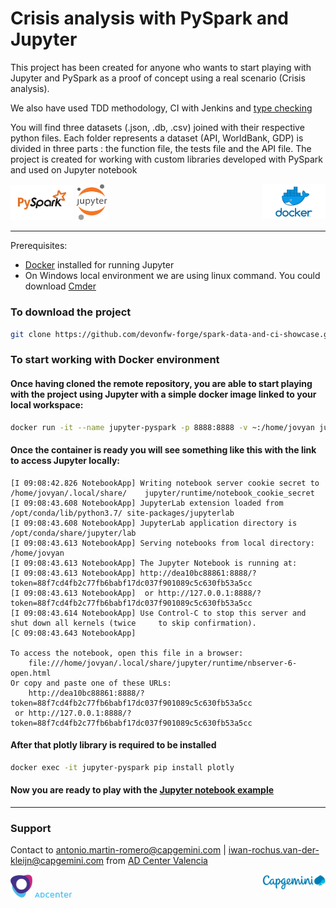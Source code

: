 # Crisis analysis with PySpark and Jupyter

This project has been created for anyone who wants to start playing with Jupyter and PySpark as a proof of concept using a real scenario (Crisis analysis).

We also have used TDD methodology, CI with Jenkins and [type checking](https://medium.com/@ageitgey/learn-how-to-use-static-type-checking-in-python-3-6-in-10-minutes-12c86d72677b) 

You will find three datasets (.json, .db, .csv) joined with their respective python files. Each folder represents a dataset (API, WorldBank, GDP) is divided in three parts : the function file, the tests file and the API file. The project is created for working with custom libraries developed with PySpark and used on Jupyter notebook

<div>

<img src="https://raw.githubusercontent.com/devonfw-forge/spark-data-and-ci-showcase/master/logo/pyspark.png" width="20%" />

<img src="https://raw.githubusercontent.com/devonfw-forge/spark-data-and-ci-showcase/master/logo/jupylogo.png" width="10%" />

<img src="https://raw.githubusercontent.com/devonfw-forge/spark-data-and-ci-showcase/master/logo/docker.png" width="20%" align="right"/>

</div>

----

Prerequisites: 
- [Docker](https://www.docker.com/products/docker-desktop) installed for running Jupyter
- On Windows local environment we are using linux command. You could download [Cmder](https://cmder.net/)

### To download the project
```bash
git clone https://github.com/devonfw-forge/spark-data-and-ci-showcase.git
```

### To start working with Docker environment
#### Once having cloned the remote repository, you are able to start playing with the project using Jupyter with a simple docker image linked to your local workspace:

 

```bash
docker run -it --name jupyter-pyspark -p 8888:8888 -v ~:/home/jovyan jupyter/pyspark-notebook
```
#### Once the container is ready you will see something like this with the link to access Jupyter locally:
    [I 09:08:42.826 NotebookApp] Writing notebook server cookie secret to /home/jovyan/.local/share/    jupyter/runtime/notebook_cookie_secret
    [I 09:08:43.608 NotebookApp] JupyterLab extension loaded from /opt/conda/lib/python3.7/ site-packages/jupyterlab
    [I 09:08:43.608 NotebookApp] JupyterLab application directory is /opt/conda/share/jupyter/lab
    [I 09:08:43.613 NotebookApp] Serving notebooks from local directory: /home/jovyan
    [I 09:08:43.613 NotebookApp] The Jupyter Notebook is running at:
    [I 09:08:43.613 NotebookApp] http://dea10bc88861:8888/? token=88f7cd4fb2c77fb6babf17dc037f901089c5c630fb53a5cc
    [I 09:08:43.613 NotebookApp]  or http://127.0.0.1:8888/?    token=88f7cd4fb2c77fb6babf17dc037f901089c5c630fb53a5cc
    [I 09:08:43.614 NotebookApp] Use Control-C to stop this server and shut down all kernels (twice     to skip confirmation).
    [C 09:08:43.643 NotebookApp]

    To access the notebook, open this file in a browser:
        file:///home/jovyan/.local/share/jupyter/runtime/nbserver-6-open.html
    Or copy and paste one of these URLs:
        http://dea10bc88861:8888/?token=88f7cd4fb2c77fb6babf17dc037f901089c5c630fb53a5cc
     or http://127.0.0.1:8888/?token=88f7cd4fb2c77fb6babf17dc037f901089c5c630fb53a5cc


#### After that plotly library is required to be installed
```bash
docker exec -it jupyter-pyspark pip install plotly
```

#### Now you are ready to play with the [Jupyter notebook example](http://127.0.0.1:8888/notebooks/spark-data-and-ci-showcase/notebooks/Crisis_analyse.ipynb)

----
### Support
Contact to antonio.martin-romero@capgemini.com | iwan-rochus.van-der-kleijn@capgemini.com
from [AD Center Valencia](https://www.capgemini.com/es-es/service/agile-delivery-center-valencia/)

<div>
<img src="https://raw.githubusercontent.com/devonfw-forge/spark-data-and-ci-showcase/master/logo/capgeminLogoIcon.jpg.png" width="7%"/>
<img src="https://raw.githubusercontent.com/devonfw-forge/spark-data-and-ci-showcase/master/logo/adcenterlogo.png" />
<img src="https://raw.githubusercontent.com/devonfw-forge/spark-data-and-ci-showcase/master/logo/capgeminLogo.jpg" width="20%" align="right"/></div>
